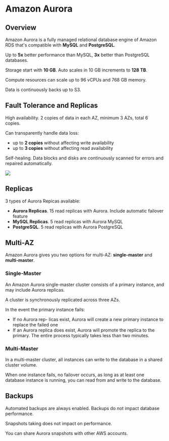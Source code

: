 # Amazon Aurora

## Overview

Amazon Aurora is a fully managed relational database engine of Amazon RDS that's compatible with **MySQL** and **PostgreSQL**.

Up to **5x** better performance than MySQL, **3x** better than PostgreSQL databases.

Storage start with **10 GB**. Auto scales in 10 GB increments to **128 TB**.

Compute resources can scale up to 96 vCPUs and 768 GB memory.

Data is continuously backs up to S3.


## Fault Tolerance and Replicas 

High availability. 2 copies of data in each AZ, minimum 3 AZs, total 6 copies.

Can transparently handle data loss:
- up to **2 copies** without affecting write availability
- up to **3 copies** without affecting read availability

Self-healing. Data blocks and disks are continuously scanned for errors and repaired automatically.

![](https://digitalcloud.training/wp-content/uploads/2022/01/amazon-aurora-fault-tolerance.jpeg)


## Replicas

3 types of Aurora Repicas available:

- **Aurora Replicas**. 15 read replicas with Aurora. Include automatic failover feature
- **MySQL Replicas**. 5 read replicas with Aurora MySQL
- **PostgreSQL**. 5 read replicas with Aurora PostgreSQL


## Multi-AZ

Amazon Aurora gives you two options for multi-AZ: **single-master** and **multi-master**.

### Single-Master

An Amazon Aurora single-master cluster consists of a primary instance, and may include Aurora replicas.

A cluster is synchronously replicated across three AZs.

In the event the primary instance fails:
- If no Aurora rep- licas exist, Aurora will create a new primary instance to replace the failed one
- If an Aurora replica does exist, Aurora will promote the replica to the primary. The entire process typically takes less than two minutes.


### Multi-Master

In a multi-master cluster, all instances can write to the database in a shared cluster volume.

When one instance fails, no failover occurs, as long as at least one database instance is running, you can read from and write to the database.


## Backups

Automated backups are always enabled. Backups do not impact database performance.

Snapshots taking does not impact on performance.

You can share Aurora snapshots with other AWS accounts.
